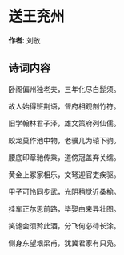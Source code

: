 # 送王兖州

**作者**: 刘攽

## 诗词内容

卧阁偏州独老夫，三年化尽白髭须。

故人始得班荆语，督府相观剖竹符。

旧学翰林君子泽，雄文策府列仙儒。

蛟龙莫作池中物，老骥几为辕下驹。

腰底印章驰传乘，道傍冠盖弃关𦈡。

黄金上冢家相乐，文弩迎官吏疾驱。

甲子可怜同步武，光阴稍觉近桑榆。

挂车正尔思前路，毕娶由来异壮图。

笑谑会须矜此酒，分飞何必待长涂。

侧身东望艰梁甫，犹冀君家有只凫。


